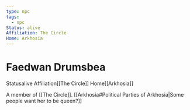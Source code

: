 ```yaml
---
type: npc
tags:
  - npc
Status: alive
Affiliation: The Circle
Home: Arkhosia
---
```


# Faedwan Drumsbea

<span class="dataview inline-field"><span class="inline-field-key">Status</span><span class="inline-field-value">alive</span></span>
<span class="dataview inline-field"><span class="inline-field-key">Affiliation</span><span class="inline-field-value">[[The Circle]]</span></span>
<span class="dataview inline-field"><span class="inline-field-key">Home</span><span class="inline-field-value">[[Arkhosia]]</span></span>

A member of [[The Circle]].  [[Arkhosia#Political Parties of Arkhosia|Some people want her to be queen?]]

